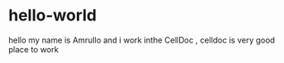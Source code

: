 # hello-world
hello my name is Amrullo and i work inthe CellDoc , celldoc is very good place to work 
